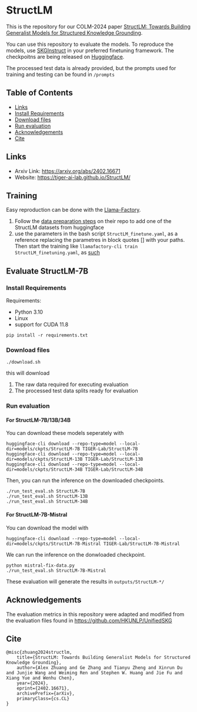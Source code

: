 # StructLM

This is the repository for our COLM-2024 paper [StructLM: Towards Building Generalist Models for Structured Knowledge Grounding](https://arxiv.org/abs/2402.16671).

You can use this repository to evaluate the models. To reproduce the models, use [SKGInstruct](https://huggingface.co/datasets/TIGER-Lab/SKGInstruct) in your preferred finetuning framework. The checkpoitns are being released on [Huggingface](https://huggingface.co/collections/TIGER-Lab/structlm-65dcab5a183c499cc365fafc).

The processed test data is already provided, but the prompts used for training and testing can be found in `/prompts`

## Table of Contents
  * [Links](#links)
  * [Install Requirements](#install-requirements)
  * [Download files](#download-files)
  * [Run evaluation](#run-evaluation)
  * [Acknowledgements](#acknowledgements)
  * [Cite](#cite)

## Links
- Arxiv Link: https://arxiv.org/abs/2402.16671
- Website: https://tiger-ai-lab.github.io/StructLM/

## Training

Easy reproduction can be done with the [Llama-Factory](https://github.com/hiyouga/LLaMA-Factory).

1. Follow the [data preparation steps](https://github.com/hiyouga/LLaMA-Factory/blob/main/data/README.md) on their repo to add one of the StructLM datasets from huggingface
2. use the parameters in the bash script `StructLM_finetune.yaml`, as a reference replacing the parametres in block quotes [] with your paths. Then start the training like
   `llamafactory-cli train StructLM_finetuning.yaml`, as [such](https://github.com/hiyouga/LLaMA-Factory/tree/b2fc7aeb03fbb40e9beb27e9958c958ee48e23cf?tab=readme-ov-file#quickstart)

## Evaluate StructLM-7B

### Install Requirements

Requirements:
- Python 3.10
- Linux
- support for CUDA 11.8

`pip install -r requirements.txt`

### Download files

`./download.sh`

this will download
1. The raw data required for executing evaluation
2. The processed test data splits ready for evaluation

### Run evaluation

#### For StructLM-7B/13B/34B
You can download these models seperately with
```
huggingface-cli download --repo-type=model --local-dir=models/ckpts/StructLM-7B TIGER-Lab/StructLM-7B
huggingface-cli download --repo-type=model --local-dir=models/ckpts/StructLM-13B TIGER-Lab/StructLM-13B
huggingface-cli download --repo-type=model --local-dir=models/ckpts/StructLM-34B TIGER-Lab/StructLM-34B
```

Then, you can run the inference on the downloaded checkpoints.
```
./run_test_eval.sh StructLM-7B
./run_test_eval.sh StructLM-13B
./run_test_eval.sh StructLM-34B
```

#### For StructLM-7B-Mistral
You can download the model with
```
huggingface-cli download --repo-type=model --local-dir=models/ckpts/StructLM-7B-Mistral TIGER-Lab/StructLM-7B-Mistral
```

We can run the inference on the donwloaded checkpoint.
```
python mistral-fix-data.py
./run_test_eval.sh StructLM-7B-Mistral
```

These evaluation will generate the results in `outputs/StructLM-*/`

## Acknowledgements

The evaluation metrics in this repository were adapted and modified from the evaluation files found in https://github.com/HKUNLP/UnifiedSKG

## Cite
```
@misc{zhuang2024structlm,
    title={StructLM: Towards Building Generalist Models for Structured Knowledge Grounding},
    author={Alex Zhuang and Ge Zhang and Tianyu Zheng and Xinrun Du and Junjie Wang and Weiming Ren and Stephen W. Huang and Jie Fu and Xiang Yue and Wenhu Chen},
    year={2024},
    eprint={2402.16671},
    archivePrefix={arXiv},
    primaryClass={cs.CL}
}
```
